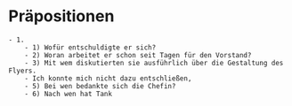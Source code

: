 # Präpositionen
	- 1.
		- 1) Wofür entschuldigte er sich?
		- 2) Woran arbeitet er schon seit Tagen für den Vorstand?
		- 3) Mit wem diskutierten sie ausführlich über die Gestaltung des Flyers.
		- Ich konnte mich nicht dazu entschließen,
		- 5) Bei wen bedankte sich die Chefin?
		- 6) Nach wen hat Tank